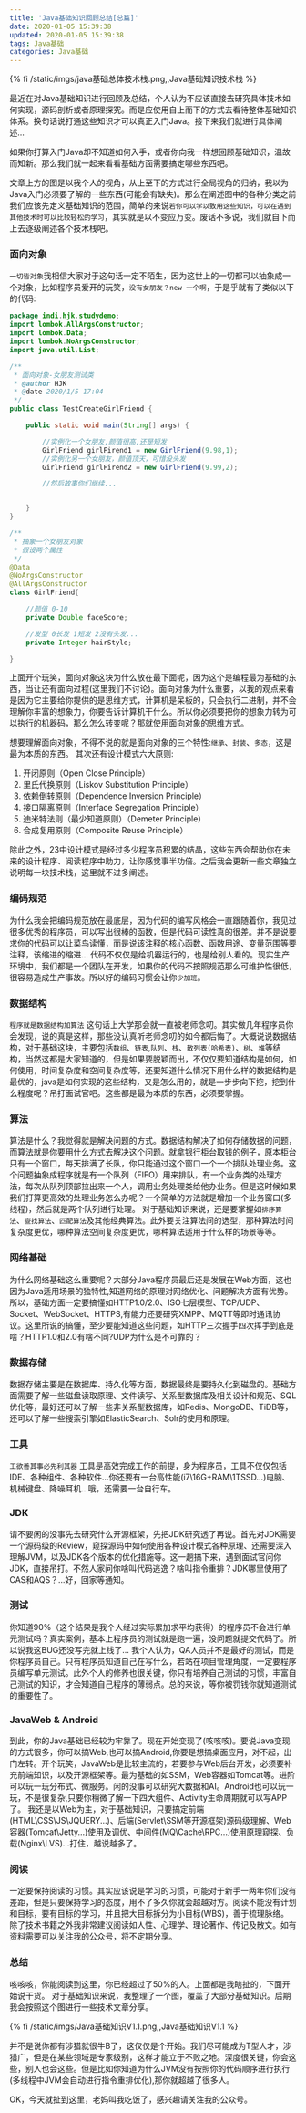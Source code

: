 ```yaml
---
title: 'Java基础知识回顾总结[总篇]'
date: 2020-01-05 15:39:38
updated: 2020-01-05 15:39:38
tags: Java基础
categories: Java基础
---
```


{% fi /static/imgs/java基础总体技术栈.png,,Java基础知识技术栈 %}

最近在对Java基础知识进行回顾及总结，个人认为不应该直接去研究具体技术如何实现，源码剖析或者原理探究。而是应使用自上而下的方式去看待整体基础知识体系。换句话说打通这些知识才可以真正入门Java。接下来我们就进行具体阐述...
<!-- more -->

如果你打算入门Java却不知道如何入手，或者你向我一样想回顾基础知识，温故而知新。那么我们就一起来看看基础方面需要搞定哪些东西吧。

文章上方的图是以我个人的视角，从上至下的方式进行全局视角的归纳，我以为Java入门必须要了解的一些东西(可能会有缺失)。那么在阐述图中的各种分类之前我们应该先定义基础知识的范围，简单的来说`若你可以学以致用这些知识，可以在遇到其他技术时可以比较轻松的学习`，其实就是以不变应万变。废话不多说，我们就自下而上去逐级阐述各个技术栈吧。

### 面向对象

`一切皆对象`我相信大家对于这句话一定不陌生，因为这世上的一切都可以抽象成一个对象，比如程序员爱开的玩笑，`没有女朋友？new 一个啊`，于是乎就有了类似以下的代码:

```java
package indi.hjk.studydemo;
import lombok.AllArgsConstructor;
import lombok.Data;
import lombok.NoArgsConstructor;
import java.util.List;

/**
 * 面向对象-女朋友测试类
 * @author HJK
 * @date 2020/1/5 17:04
 */
public class TestCreateGirlFriend {

    public static void main(String[] args) {

        //实例化一个女朋友,颜值很高,还是短发
        GirlFriend girlFirend1 = new GirlFriend(9.98,1);
        //实例化另一个女朋友，颜值顶天，可惜没头发
        GirlFriend girlFirend2 = new GirlFriend(9.99,2);

        //然后故事你们继续...


    }
}

/**
 * 抽象一个女朋友对象
 * 假设两个属性
 */
@Data
@NoArgsConstructor
@AllArgsConstructor
class GirlFriend{

    //颜值 0-10
    private Double faceScore;

    //发型 0长发 1短发 2没有头发...
    private Integer hairStyle;

}
```

上面开个玩笑，面向对象这块为什么放在最下面呢，因为这个是编程最为基础的东西，当让还有面向过程(这里我们不讨论)。面向对象为什么重要，以我的观点来看是因为它主要给你提供的是思维方式，计算机是呆板的，只会执行二进制，并不会理解你丰富的想象力，你要告诉计算机干什么。所以你必须要把你的想象力转为可以执行的机器码，那么怎么转变呢？那就使用面向对象的思维方式。

想要理解面向对象，不得不说的就是面向对象的三个特性:`继承`、`封装`、`多态`，这是最为本质的东西。
其次还有设计模式六大原则:
1. 开闭原则（Open Close Principle）
2. 里氏代换原则（Liskov Substitution Principle）
3. 依赖倒转原则（Dependence Inversion Principle）
4. 接口隔离原则（Interface Segregation Principle）
5. 迪米特法则（最少知道原则）（Demeter Principle）
6. 合成复用原则（Composite Reuse Principle）

除此之外，23中设计模式是经过多少程序员积累的结晶，这些东西会帮助你在未来的设计程序、阅读程序中助力，让你感觉事半功倍。之后我会更新一些文章独立说明每一块技术栈，这里就不过多阐述。

### 编码规范

为什么我会把编码规范放在最底层，因为代码的编写风格会一直跟随着你，我见过很多优秀的程序员，可以写出很棒的函数，但是代码可读性真的很差。并不是说要求你的代码可以让菜鸟读懂，而是说该注释的核心函数、函数用途、变量范围等要注释，该缩进的缩进...  代码不仅仅是给机器运行的，也是给别人看的。现实生产环境中，我们都是一个团队在开发，如果你的代码不按照规范那么可维护性很低，很容易造成生产事故。所以好的编码习惯会让你`少加班`。

### 数据结构

`程序就是数据结构加算法` 这句话上大学那会就一直被老师念叨。其实做几年程序员你会发现，说的真是这样，那些没认真听老师念叨的如今都后悔了。大概说说数据结构，对于基础这块，主要包括`数组`、`链表`,`队列`、`栈`、`散列表(哈希表)`、`树`、`堆`等结构，当然这都是大家知道的，但是如果要脱颖而出，不仅仅要知道结构是如何，如何使用，时间复杂度和空间复杂度等，还要知道什么情况下用什么样的数据结构是最优的，java是如何实现的这些结构，又是怎么用的，就是一步步向下挖，挖到什么程度呢？吊打面试官吧。这些都是最为本质的东西，必须要掌握。

### 算法

算法是什么？我觉得就是解决问题的方式。数据结构解决了如何存储数据的问题，而算法就是你要用什么方式去解决这个问题。就拿银行柜台取钱的例子，原本柜台只有一个窗口，每天排满了长队，你只能通过这个窗口一个一个排队处理业务。这个问题抽象成程序就是有一个队列（FIFO）用来排队，有一个业务类的处理方法，每次从队列顶部拉出来一个人，调用业务处理类给他办业务。但是这时候如果我们打算更高效的处理业务怎么办呢？一个简单的方法就是增加一个业务窗口(多线程)，然后就是两个队列进行处理。
对于基础知识来说，还是要掌握如`排序算法`、`查找算法`、`匹配算法`及其他经典算法。此外要关注算法间的选型，那种算法时间复杂度更优，哪种算法空间复杂度更优，哪种算法适用于什么样的场景等等。

### 网络基础

为什么网络基础这么重要呢？大部分Java程序员最后还是发展在Web方面，这也因为Java适用场景的独特性,知道网络的原理对网络优化、问题解决方面有优势。所以，基础方面一定要搞懂如HTTP1.0/2.0、ISO七层模型、TCP/UDP、Socket、WebSocket、HTTPS,有能力还要研究XMPP、MQTT等即时通讯协议。这里所说的搞懂，至少要能知道这些问题，如HTTP三次握手四次挥手到底是啥？HTTP1.0和2.0有啥不同?UDP为什么是不可靠的？

### 数据存储

数据存储主要是在数据库、持久化等方面，数据最终是要持久化到磁盘的。基础方面需要了解一些磁盘读取原理、文件读写、关系型数据库及相关设计和规范、SQL优化等，最好还可以了解一些非关系型数据库，如Redis、MongoDB、TiDB等，还可以了解一些搜索引擎如ElasticSearch、Solr的使用和原理。


### 工具

`工欲善其事必先利其器` 工具是高效完成工作的前提，身为程序员，工具不仅仅包括IDE、各种组件、各种软件...你还要有一台高性能(i7\16G+RAM\1TSSD...)电脑、机械键盘、降噪耳机...哦，还需要一台自行车。

### JDK

请不要闲的没事先去研究什么开源框架，先把JDK研究透了再说。首先对JDK需要一个源码级的Review，窥探源码中如何使用各种设计模式各种原理、还需要深入理解JVM，以及JDK各个版本的优化措施等。这一趟搞下来，遇到面试官问你JDK，直接吊打。不然人家问你啥叫代码逃逸？啥叫指令重排？JDK哪里使用了CAS和AQS？...好，回家等通知。

### 测试

你知道90%（这个结果是我个人经过实际累加求平均获得）的程序员不会进行单元测试吗？真实案例，基本上程序员的测试就是跑一遍，没问题就提交代码了。所以说我这BUG还没写完就上线了... 我个人认为，QA人员并不是最好的测试，而是你程序员自己。只有程序员知道自己在写什么，若站在项目管理角度，一定要程序员编写单元测试。此外个人的修养也很关键，你只有培养自己测试的习惯，丰富自己测试的知识，才会知道自己程序的薄弱点。总的来说，等你被罚钱你就知道测试的重要性了。

### JavaWeb & Android

到此，你的Java基础已经较为牢靠了。现在开始变现了(咳咳咳)。要说Java变现的方式很多，你可以搞Web,也可以搞Android,你要是想搞桌面应用，对不起，出门左转。开个玩笑，JavaWeb是比较主流的，若要参与Web后台开发，必须要补充前端知识，以及开源框架等。最为基础的如SSM，Web容器如Tomcat等。进阶可以玩一玩分布式、微服务。闲的没事可以研究大数据和AI。Android也可以玩一玩，不是很复杂,只要你稍微了解一下四大组件、Activity生命周期就可以写APP了。
我还是以Web为主，对于基础知识，只要搞定前端(HTML\CSS\JS\JQUERY...)、后端(Servlet\SSM等开源框架)源码级理解、Web容器(Tomcat\Jetty...)使用及调优、中间件(MQ\Cache\RPC...)使用原理窥探、负载(Nginx\LVS)...打住，越说越多了。

### 阅读

一定要保持阅读的习惯。其实应该说是学习的习惯，可能对于新手一两年你们没有差距，但是只要保持学习的态度，用不了多久你就会超越对方。阅读不能没有计划和目标，要有目标的学习，并且把大目标拆分为小目标(WBS)，善于梳理脉络。除了技术书籍之外我非常建议阅读如人性、心理学、理论著作、传记及散文。如有资料需要可以关注我的公众号，将不定期分享。

### 总结

咳咳咳，你能阅读到这里，你已经超过了50%的人。上面都是我瞎扯的，下面开始说干货。
对于基础知识来说，我整理了一个图，覆盖了大部分基础知识。后期我会按照这个图进行一些技术文章分享。

{% fi /static/imgs/Java基础知识V1.1.png,,Java基础知识V1.1 %}

并不是说你都有涉猎就很牛B了，这仅仅是个开始。我们尽可能成为T型人才，涉猎广，但是在某些领域是专家级别，这样才能立于不败之地。深度很关键，你会这些，别人也会这些。但是比如你知道为什么JVM没有按照你的代码顺序进行执行(多线程中JVM会自动进行指令重排优化),那你就超越了很多人。

OK，今天就扯到这里，老妈叫我吃饭了，感兴趣请关注我的公众号。
